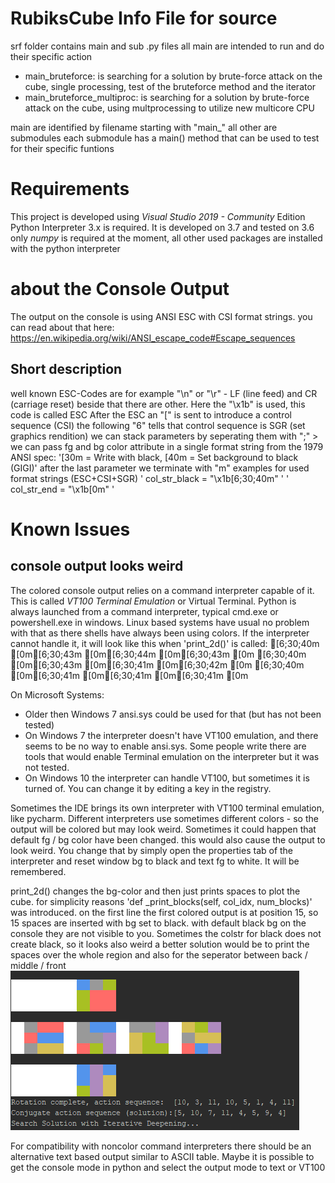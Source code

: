 # RubiksCube Info File for source

srf folder contains main and sub .py files
all main are intended to run and do their specific action
* main_bruteforce: is searching for a solution by brute-force attack on the cube, single processing, test of the bruteforce method and the iterator
* main_bruteforce_multiproc: is searching for a solution by brute-force attack on the cube, using multprocessing to utilize new multicore CPU

main are identified by filename starting with "main_"
all other are submodules
each submodule has a main() method that can be used to test for their specific funtions


# Requirements
This project is developed using *Visual Studio 2019 - Community* Edition
Python Interpreter 3.x is required. It is developed on 3.7 and tested on 3.6
only *numpy* is required at the moment, all other used packages are installed with the python interpreter

# about the Console Output
The output on the console is using ANSI ESC with CSI format strings.
you can read about that here: https://en.wikipedia.org/wiki/ANSI_escape_code#Escape_sequences

## Short description
well known ESC-Codes are for example "\n" or "\r"  - LF (line feed) and CR (carriage reset)
beside that there are other. Here the "\x1b" is used, this code is called ESC
After the ESC an "[" is sent to introduce a control sequence (CSI)
the following "6" tells that control sequence is SGR (set graphics rendition)
we can stack parameters by seperating them with ";" > we can pass fg and bg color attribute in a single format string
from the 1979 ANSI spec: '[30m = Write with black,   [40m = Set background to black (GIGI)'
after the last parameter we terminate with "m"
examples for used format strings (ESC+CSI+SGR)
' col_str_black   = "\x1b[6;30;40m" '
' col_str_end     = "\x1b[0m" '


# Known Issues
## console output looks weird
The colored console output relies on a command interpreter capable of it. This is called *VT100 Terminal Emulation* or Virtual Terminal.
Python is always launched from a command interpreter, typical cmd.exe or powershell.exe in windows. Linux based systems have usual no problem with that as there shells have always been using colors.
If the interpreter cannot handle it, it will look like this when 'print_2d()' is called:
[6;30;40m               [0m[6;30;43m   [0m[6;30;44m   [0m[6;30;43m   [0m
[6;30;40m               [0m[6;30;43m   [0m[6;30;41m   [0m[6;30;42m   [0m
[6;30;40m               [0m[6;30;41m   [0m[6;30;41m   [0m[6;30;41m   [0m

On Microsoft Systems:
* Older then Windows 7 ansi.sys could be used for that (but has not been tested)
* On Windows 7 the interpreter doesn't have VT100 emulation, and there seems to be no way to enable ansi.sys. Some people write there are tools that would enable Terminal emulation on the interpreter but it was not tested.
* On Windows 10 the interpreter can handle VT100, but sometimes it is turned of. You can change it by editing a key in the registry.

Sometimes the IDE brings its own interpreter with VT100 terminal emulation, like pycharm. Different interpreters use sometimes different colors - so the output will be colored but may look weird.
Sometimes it could happen that default fg / bg color have been changed. this would also cause the output to look weird. You change that by simply open the properties tab of the interpreter and reset window bg to black and text fg to white. It will be remembered.

print_2d() changes the bg-color and then just prints spaces to plot the cube.
for simplicity reasons 'def _print_blocks(self, col_idx, num_blocks)' was introduced. 
on the first line the first colored output is at position 15, so 15 spaces are inserted with bg set to black.
with default black bg on the console they are not visible to you. Sometimes the colstr for black does not create black, so it looks also weird
a better solution would be to print the spaces over the whole region and also for the seperator between back / middle / front
![Weird colors](../doc/weird_console_colors.png)

For compatibility with noncolor command interpreters there should be an alternative text based output similar to ASCII table.
Maybe it is possible to get the console mode in python and select the output mode to text or VT100



